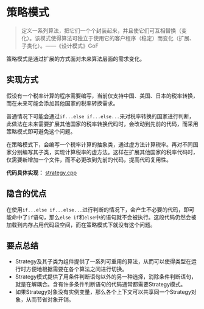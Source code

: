 # 策略模式

> 定义一系列算法，把它们一个个封装起来，并且使它们可互相替换（变化）。该模式使得算法可独立于使用它的客户程序（稳定）而变化（扩展、子类化）。——《设计模式》GoF

策略模式是通过扩展的方式面对未来算法层面的需求变化。

## 实现方式

假设有一个税率计算的程序需要编写，当前仅支持中国、美国、日本的税率转换，而在未来可能会添加其他国家的税率转换需求。

普通情况下可能会通过`if...else if...else...`来对税率转换的国家进行判断，此做法在未来需要扩展其他国家的税率转换代码时，会改动到先前的代码，而采用策略模式即可避免这个问题。

在策略模式下，会编写一个税率计算的抽象类，通过虚方法计算税率。再对不同国家分别编写其子类，实现计算税率的虚方法。这样在扩展其他国家的税率代码时，仅需要新增加一个文件，而不必更改到先前的代码，提高代码复用性。

**代码具体实现：** [strategy.cpp](./strategy.cpp)

## 隐含的优点

在使用`if...else if...else...`进行判断的情况下，会产生不必要的代码，即可能命中了`if`语句，那么`else if`和`else`中的语句就不会被执行。这段代码仍然会被加载到内存占用代码段空间，而在策略模式下就没有这个问题。

## 要点总结

* Strategy及其子类为组件提供了一系列可重用的算法，从而可以使得类型在运行时方便地根据需要在各个算法之间进行切换。
* Strategy模式提供了用条件判断语句以外的另一种选择，消除条件判断语句，就是在解耦合。含有许多条件判断语句的代码通常都需要Strategy模式。
* 如果Strategy对象没有实例变量，那么各个上下文可以共享同一个Strategy对象，从而节省对象开销。